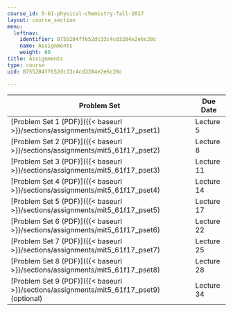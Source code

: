 ```yaml
---
course_id: 5-61-physical-chemistry-fall-2017
layout: course_section
menu:
  leftnav:
    identifier: 0755204ff652dc33c4cd3284e2e6c28c
    name: Assignments
    weight: 60
title: Assignments
type: course
uid: 0755204ff652dc33c4cd3284e2e6c28c

---
```


| Problem Set | Due Date |
| --- | --- |
| [Problem Set 1 (PDF)]({{< baseurl >}}/sections/assignments/mit5_61f17_pset1) | Lecture 5 |
| [Problem Set 2 (PDF)]({{< baseurl >}}/sections/assignments/mit5_61f17_pset2) | Lecture 8 |
| [Problem Set 3 (PDF)]({{< baseurl >}}/sections/assignments/mit5_61f17_pset3) | Lecture 11 |
| [Problem Set 4 (PDF)]({{< baseurl >}}/sections/assignments/mit5_61f17_pset4) | Lecture 14 |
| [Problem Set 5 (PDF)]({{< baseurl >}}/sections/assignments/mit5_61f17_pset5) | Lecture 17 |
| [Problem Set 6 (PDF)]({{< baseurl >}}/sections/assignments/mit5_61f17_pset6) | Lecture 22 |
| [Problem Set 7 (PDF)]({{< baseurl >}}/sections/assignments/mit5_61f17_pset7) | Lecture 25 |
| [Problem Set 8 (PDF)]({{< baseurl >}}/sections/assignments/mit5_61f17_pset8) | Lecture 28 |
| [Problem Set 9 (PDF)]({{< baseurl >}}/sections/assignments/mit5_61f17_pset9) (optional) | Lecture 34